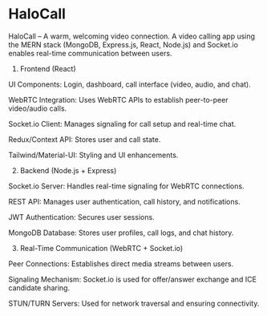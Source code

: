 # HaloCall
HaloCall – A warm, welcoming video connection.   A video calling app using the MERN stack (MongoDB, Express.js, React, Node.js) and Socket.io enables real-time communication between users.
1. Frontend (React)

UI Components: Login, dashboard, call interface (video, audio, and chat).

WebRTC Integration: Uses WebRTC APIs to establish peer-to-peer video/audio calls.

Socket.io Client: Manages signaling for call setup and real-time chat.

Redux/Context API: Stores user and call state.

Tailwind/Material-UI: Styling and UI enhancements.

2. Backend (Node.js + Express)

Socket.io Server: Handles real-time signaling for WebRTC connections.

REST API: Manages user authentication, call history, and notifications.

JWT Authentication: Secures user sessions.

MongoDB Database: Stores user profiles, call logs, and chat history.

3. Real-Time Communication (WebRTC + Socket.io)

Peer Connections: Establishes direct media streams between users.

Signaling Mechanism: Socket.io is used for offer/answer exchange and ICE candidate sharing.

STUN/TURN Servers: Used for network traversal and ensuring connectivity.
